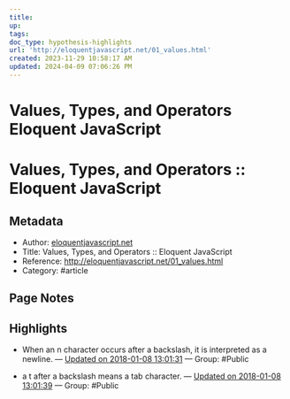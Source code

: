 ```yaml
---
title:
up: 
tags: 
doc_type: hypothesis-highlights
url: 'http://eloquentjavascript.net/01_values.html'
created: 2023-11-29 10:58:17 AM
updated: 2024-04-09 07:06:26 PM
---
```

# Values, Types, and Operators  Eloquent JavaScript


# Values, Types, and Operators :: Eloquent JavaScript

## Metadata
- Author: [eloquentjavascript.net]()
- Title: Values, Types, and Operators :: Eloquent JavaScript
- Reference: http://eloquentjavascript.net/01_values.html
- Category: #article

## Page Notes
## Highlights
- When an n character occurs after a backslash, it is interpreted as a newline. — [Updated on 2018-01-08 13:01:31](https://hyp.is/9Uh5rvSdEee60hMrB8d4Aw/eloquentjavascript.net/01_values.html) — Group: #Public

- a t after a backslash means a tab character. — [Updated on 2018-01-08 13:01:39](https://hyp.is/-d0nYvSdEeeBtr-T7mzHtg/eloquentjavascript.net/01_values.html) — Group: #Public




